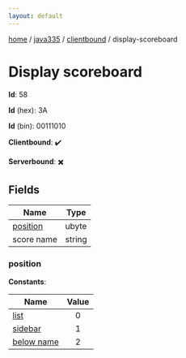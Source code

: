 ```yaml
---
layout: default
---
```


[home](/)  /  [java335](/protocol/java335)  /  [clientbound](/protocol/java335/clientbound)  /  display-scoreboard

# Display scoreboard

**Id**: 58

**Id** (hex): 3A

**Id** (bin): 00111010

**Clientbound**: ✔️

**Serverbound**: ✖️

## Fields

Name | Type
---|---
[position](#position) | ubyte
score name | string

### position

**Constants**:

Name | Value
---|:---:
[list](position_list) | 0
[sidebar](position_sidebar) | 1
[below name](position_below-name) | 2
